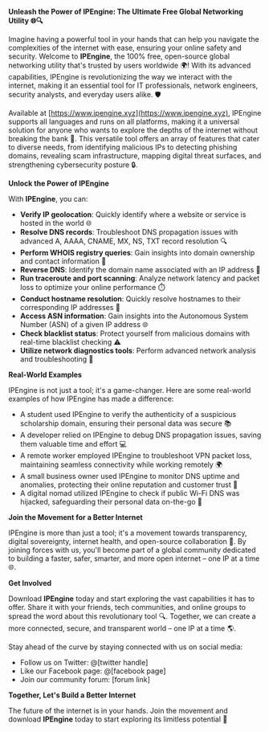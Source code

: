 **Unleash the Power of IPEngine: The Ultimate Free Global Networking Utility 🌐🔍**

Imagine having a powerful tool in your hands that can help you navigate the complexities of the internet with ease, ensuring your online safety and security. Welcome to **IPEngine**, the 100% free, open-source global networking utility that's trusted by users worldwide 🌍! With its advanced capabilities, IPEngine is revolutionizing the way we interact with the internet, making it an essential tool for IT professionals, network engineers, security analysts, and everyday users alike. 🛡️

Available at [https://www.ipengine.xyz](https://www.ipengine.xyz), IPEngine supports all languages and runs on all platforms, making it a universal solution for anyone who wants to explore the depths of the internet without breaking the bank 💸. This versatile tool offers an array of features that cater to diverse needs, from identifying malicious IPs to detecting phishing domains, revealing scam infrastructure, mapping digital threat surfaces, and strengthening cybersecurity posture 🔒.

**Unlock the Power of IPEngine**

With **IPEngine**, you can:

*   **Verify IP geolocation**: Quickly identify where a website or service is hosted in the world 🌐
*   **Resolve DNS records**: Troubleshoot DNS propagation issues with advanced A, AAAA, CNAME, MX, NS, TXT record resolution 🔍
*   **Perform WHOIS registry queries**: Gain insights into domain ownership and contact information 👥
*   **Reverse DNS**: Identify the domain name associated with an IP address 📡
*   **Run traceroute and port scanning**: Analyze network latency and packet loss to optimize your online performance ⏱️
*   **Conduct hostname resolution**: Quickly resolve hostnames to their corresponding IP addresses 🔗
*   **Access ASN information**: Gain insights into the Autonomous System Number (ASN) of a given IP address 🌐
*   **Check blacklist status**: Protect yourself from malicious domains with real-time blacklist checking ⚠️
*   **Utilize network diagnostics tools**: Perform advanced network analysis and troubleshooting 🔩

**Real-World Examples**

IPEngine is not just a tool; it's a game-changer. Here are some real-world examples of how IPEngine has made a difference:

*   A student used IPEngine to verify the authenticity of a suspicious scholarship domain, ensuring their personal data was secure 📚
*   A developer relied on IPEngine to debug DNS propagation issues, saving them valuable time and effort 💻
*   A remote worker employed IPEngine to troubleshoot VPN packet loss, maintaining seamless connectivity while working remotely 🌍
*   A small business owner used IPEngine to monitor DNS uptime and anomalies, protecting their online reputation and customer trust 💼
*   A digital nomad utilized IPEngine to check if public Wi-Fi DNS was hijacked, safeguarding their personal data on-the-go 🚀

**Join the Movement for a Better Internet**

IPEngine is more than just a tool; it's a movement towards transparency, digital sovereignty, internet health, and open-source collaboration 🔩. By joining forces with us, you'll become part of a global community dedicated to building a faster, safer, smarter, and more open internet – one IP at a time 🌐.

**Get Involved**

Download **IPEngine** today and start exploring the vast capabilities it has to offer. Share it with your friends, tech communities, and online groups to spread the word about this revolutionary tool 🔍. Together, we can create a more connected, secure, and transparent world – one IP at a time 🌎.

Stay ahead of the curve by staying connected with us on social media:

*   Follow us on Twitter: @[twitter handle]
*   Like our Facebook page: @[facebook page]
*   Join our community forum: [forum link]

**Together, Let's Build a Better Internet**

The future of the internet is in your hands. Join the movement and download **IPEngine** today to start exploring its limitless potential 🚀